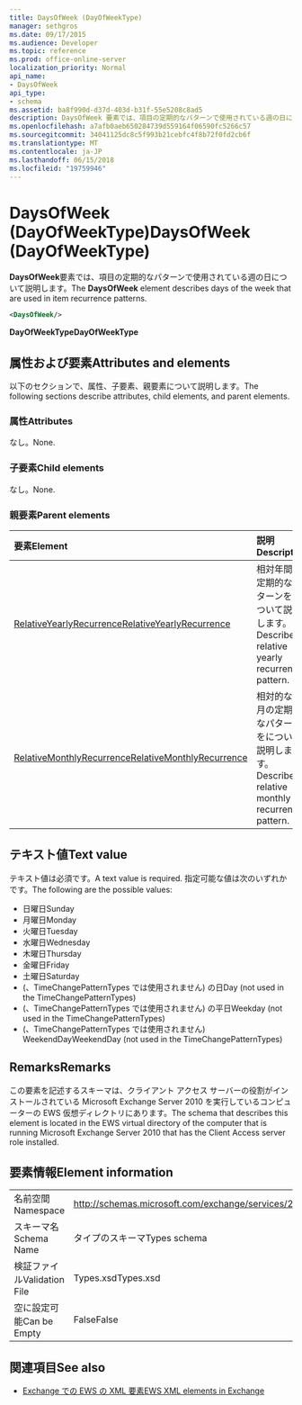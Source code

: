 ```yaml
---
title: DaysOfWeek (DayOfWeekType)
manager: sethgros
ms.date: 09/17/2015
ms.audience: Developer
ms.topic: reference
ms.prod: office-online-server
localization_priority: Normal
api_name:
- DaysOfWeek
api_type:
- schema
ms.assetid: ba8f990d-d37d-403d-b31f-55e5208c8ad5
description: DaysOfWeek 要素では、項目の定期的なパターンで使用されている週の日について説明します。
ms.openlocfilehash: a7afb0aeb650284739d559164f06590fc5266c57
ms.sourcegitcommit: 34041125dc8c5f993b21cebfc4f8b72f0fd2cb6f
ms.translationtype: MT
ms.contentlocale: ja-JP
ms.lasthandoff: 06/15/2018
ms.locfileid: "19759946"
---
```

# <a name="daysofweek-dayofweektype"></a><span data-ttu-id="f52b6-103">DaysOfWeek (DayOfWeekType)</span><span class="sxs-lookup"><span data-stu-id="f52b6-103">DaysOfWeek (DayOfWeekType)</span></span>

<span data-ttu-id="f52b6-104">**DaysOfWeek**要素では、項目の定期的なパターンで使用されている週の日について説明します。</span><span class="sxs-lookup"><span data-stu-id="f52b6-104">The **DaysOfWeek** element describes days of the week that are used in item recurrence patterns.</span></span> 
  
```xml
<DaysOfWeek/>
```

<span data-ttu-id="f52b6-105">**DayOfWeekType**</span><span class="sxs-lookup"><span data-stu-id="f52b6-105">**DayOfWeekType**</span></span>

## <a name="attributes-and-elements"></a><span data-ttu-id="f52b6-106">属性および要素</span><span class="sxs-lookup"><span data-stu-id="f52b6-106">Attributes and elements</span></span>

<span data-ttu-id="f52b6-107">以下のセクションで、属性、子要素、親要素について説明します。</span><span class="sxs-lookup"><span data-stu-id="f52b6-107">The following sections describe attributes, child elements, and parent elements.</span></span>
  
### <a name="attributes"></a><span data-ttu-id="f52b6-108">属性</span><span class="sxs-lookup"><span data-stu-id="f52b6-108">Attributes</span></span>

<span data-ttu-id="f52b6-109">なし。</span><span class="sxs-lookup"><span data-stu-id="f52b6-109">None.</span></span>
  
### <a name="child-elements"></a><span data-ttu-id="f52b6-110">子要素</span><span class="sxs-lookup"><span data-stu-id="f52b6-110">Child elements</span></span>

<span data-ttu-id="f52b6-111">なし。</span><span class="sxs-lookup"><span data-stu-id="f52b6-111">None.</span></span>
  
### <a name="parent-elements"></a><span data-ttu-id="f52b6-112">親要素</span><span class="sxs-lookup"><span data-stu-id="f52b6-112">Parent elements</span></span>

|<span data-ttu-id="f52b6-113">**要素**</span><span class="sxs-lookup"><span data-stu-id="f52b6-113">**Element**</span></span>|<span data-ttu-id="f52b6-114">**説明**</span><span class="sxs-lookup"><span data-stu-id="f52b6-114">**Description**</span></span>|
|:-----|:-----|
|[<span data-ttu-id="f52b6-115">RelativeYearlyRecurrence</span><span class="sxs-lookup"><span data-stu-id="f52b6-115">RelativeYearlyRecurrence</span></span>](relativeyearlyrecurrence.md) <br/> |<span data-ttu-id="f52b6-116">相対年間の定期的なパターンをについて説明します。</span><span class="sxs-lookup"><span data-stu-id="f52b6-116">Describes a relative yearly recurrence pattern.</span></span>  <br/> |
|[<span data-ttu-id="f52b6-117">RelativeMonthlyRecurrence</span><span class="sxs-lookup"><span data-stu-id="f52b6-117">RelativeMonthlyRecurrence</span></span>](relativemonthlyrecurrence.md) <br/> |<span data-ttu-id="f52b6-118">相対的な毎月の定期的なパターンをについて説明します。</span><span class="sxs-lookup"><span data-stu-id="f52b6-118">Describes a relative monthly recurrence pattern.</span></span>  <br/> |
   
## <a name="text-value"></a><span data-ttu-id="f52b6-119">テキスト値</span><span class="sxs-lookup"><span data-stu-id="f52b6-119">Text value</span></span>

<span data-ttu-id="f52b6-120">テキスト値は必須です。</span><span class="sxs-lookup"><span data-stu-id="f52b6-120">A text value is required.</span></span> <span data-ttu-id="f52b6-121">指定可能な値は次のいずれかです。</span><span class="sxs-lookup"><span data-stu-id="f52b6-121">The following are the possible values:</span></span>
  
- <span data-ttu-id="f52b6-122">日曜日</span><span class="sxs-lookup"><span data-stu-id="f52b6-122">Sunday</span></span>    
- <span data-ttu-id="f52b6-123">月曜日</span><span class="sxs-lookup"><span data-stu-id="f52b6-123">Monday</span></span>    
- <span data-ttu-id="f52b6-124">火曜日</span><span class="sxs-lookup"><span data-stu-id="f52b6-124">Tuesday</span></span>   
- <span data-ttu-id="f52b6-125">水曜日</span><span class="sxs-lookup"><span data-stu-id="f52b6-125">Wednesday</span></span>    
- <span data-ttu-id="f52b6-126">木曜日</span><span class="sxs-lookup"><span data-stu-id="f52b6-126">Thursday</span></span>    
- <span data-ttu-id="f52b6-127">金曜日</span><span class="sxs-lookup"><span data-stu-id="f52b6-127">Friday</span></span>    
- <span data-ttu-id="f52b6-128">土曜日</span><span class="sxs-lookup"><span data-stu-id="f52b6-128">Saturday</span></span>    
- <span data-ttu-id="f52b6-129">(、TimeChangePatternTypes では使用されません) の日</span><span class="sxs-lookup"><span data-stu-id="f52b6-129">Day (not used in the TimeChangePatternTypes)</span></span>    
- <span data-ttu-id="f52b6-130">(、TimeChangePatternTypes では使用されません) の平日</span><span class="sxs-lookup"><span data-stu-id="f52b6-130">Weekday (not used in the TimeChangePatternTypes)</span></span>    
- <span data-ttu-id="f52b6-131">(、TimeChangePatternTypes では使用されません) WeekendDay</span><span class="sxs-lookup"><span data-stu-id="f52b6-131">WeekendDay (not used in the TimeChangePatternTypes)</span></span>
    
## <a name="remarks"></a><span data-ttu-id="f52b6-132">Remarks</span><span class="sxs-lookup"><span data-stu-id="f52b6-132">Remarks</span></span>

<span data-ttu-id="f52b6-133">この要素を記述するスキーマは、クライアント アクセス サーバーの役割がインストールされている Microsoft Exchange Server 2010 を実行しているコンピューターの EWS 仮想ディレクトリにあります。</span><span class="sxs-lookup"><span data-stu-id="f52b6-133">The schema that describes this element is located in the EWS virtual directory of the computer that is running Microsoft Exchange Server 2010 that has the Client Access server role installed.</span></span>
  
## <a name="element-information"></a><span data-ttu-id="f52b6-134">要素情報</span><span class="sxs-lookup"><span data-stu-id="f52b6-134">Element information</span></span>

|||
|:-----|:-----|
|<span data-ttu-id="f52b6-135">名前空間</span><span class="sxs-lookup"><span data-stu-id="f52b6-135">Namespace</span></span>  <br/> |http://schemas.microsoft.com/exchange/services/2006/types  <br/> |
|<span data-ttu-id="f52b6-136">スキーマ名</span><span class="sxs-lookup"><span data-stu-id="f52b6-136">Schema Name</span></span>  <br/> |<span data-ttu-id="f52b6-137">タイプのスキーマ</span><span class="sxs-lookup"><span data-stu-id="f52b6-137">Types schema</span></span>  <br/> |
|<span data-ttu-id="f52b6-138">検証ファイル</span><span class="sxs-lookup"><span data-stu-id="f52b6-138">Validation File</span></span>  <br/> |<span data-ttu-id="f52b6-139">Types.xsd</span><span class="sxs-lookup"><span data-stu-id="f52b6-139">Types.xsd</span></span>  <br/> |
|<span data-ttu-id="f52b6-140">空に設定可能</span><span class="sxs-lookup"><span data-stu-id="f52b6-140">Can be Empty</span></span>  <br/> |<span data-ttu-id="f52b6-141">False</span><span class="sxs-lookup"><span data-stu-id="f52b6-141">False</span></span>  <br/> |
   
## <a name="see-also"></a><span data-ttu-id="f52b6-142">関連項目</span><span class="sxs-lookup"><span data-stu-id="f52b6-142">See also</span></span>

- [<span data-ttu-id="f52b6-143">Exchange での EWS の XML 要素</span><span class="sxs-lookup"><span data-stu-id="f52b6-143">EWS XML elements in Exchange</span></span>](ews-xml-elements-in-exchange.md)


